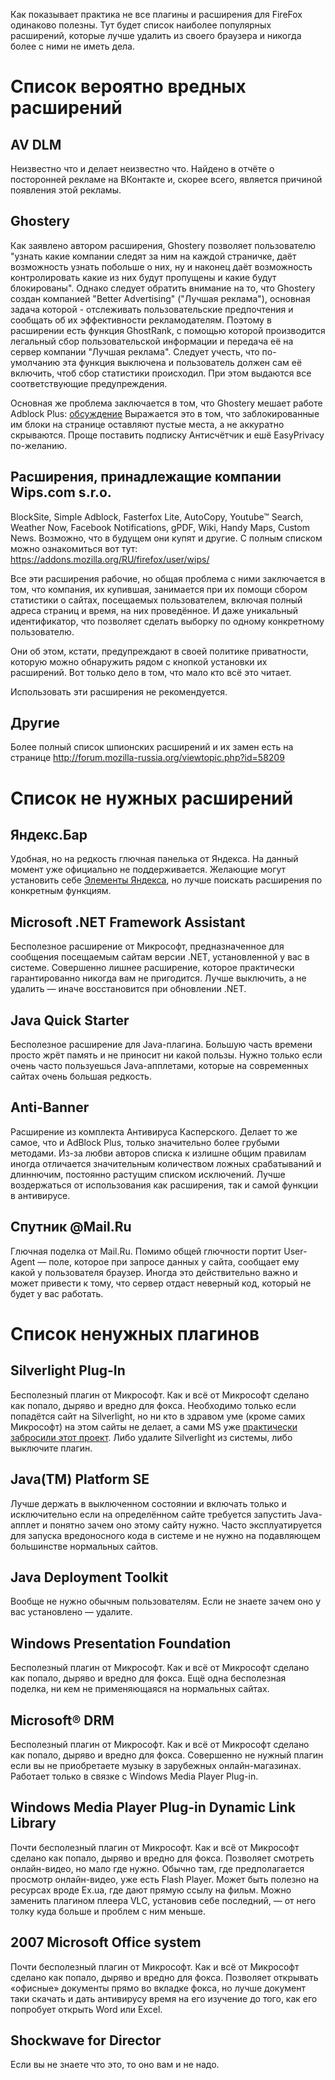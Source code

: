 Как показывает практика не все плагины и расширения для FireFox одинаково полезны. Тут будет список наиболее популярных расширений, которые лучше удалить из своего браузера и никогда более с ними не иметь дела.

# Список вероятно вредных расширений #

## AV DLM ##
Неизвестно что и делает неизвестно что. Найдено в отчёте о посторонней рекламе на ВКонтакте и, скорее всего, является причиной появления этой рекламы.

## Ghostery ##
Как заявлено автором расширения, Ghostery позволяет пользователю "узнать какие компании следят за ним на каждой страничке, даёт возможность узнать побольше о них, ну и наконец даёт возможность контролировать какие из них будут пропущены и какие будут блокированы". Однако следует обратить внимание на то, что Ghostery создан компанией "Better Advertising" ("Лучшая реклама"), основная задача которой - отслеживать пользовательские предпочтения и сообщать об их эффективности рекламодателям. Поэтому в расширении есть функция GhostRank, с помощью которой производится легальный сбор пользовательской информации и передача её на сервер компании "Лучшая реклама".
Следует учесть, что по-умолчанию эта функция выключена и пользователь должен сам её включить, чтоб сбор статистики происходил. При этом выдаются все соответствующие предупреждения.

Основная же проблема заключается в том, что Ghostery мешает работе Adblock Plus: [обсуждение](http://forum.mozilla-russia.org/viewtopic.php?pid=551146#p551146)
Выражается это в том, что заблокированные им блоки на странице оставляют пустые места, а не аккуратно скрываются. Проще поставить подписку Антисчётчик и ешё EasyPrivacy по-желанию.

## Расширения, принадлежащие компании Wips.com s.r.o. ##
BlockSite, Simple Adblock, Fasterfox Lite, AutoCopy, Youtube™ Search, Weather Now, Facebook Notifications, gPDF, Wiki, Handy Maps, Custom News.
Возможно, что в будущем они купят и другие. С полным списком можно ознакомиться вот тут: https://addons.mozilla.org/RU/firefox/user/wips/

Все эти расширения рабочие, но общая проблема с ними заключается в том, что компания, их купившая, занимается при их помощи сбором статистики о сайтах, посещаемых пользователем, включая полный адреса страниц и время, на них проведённое. И даже уникальный идентификатор, что позволяет сделать выборку по одному конкретному пользователю.

Они об этом, кстати, предупреждают в своей политике приватности, которую можно обнаружить рядом с кнопкой установки их расширений. Вот только дело в том, что мало кто всё это читает.

Использовать эти расширения не рекомендуется.

## Другие ##
Более полный список шпионских расширений и их замен есть на странице http://forum.mozilla-russia.org/viewtopic.php?id=58209

# Список не нужных расширений #

## Яндекс.Бар ##
Удобная, но на редкость глючная панелька от Яндекса. На данный момент уже официально не поддерживается. Желающие могут установить себе [Элементы Яндекса](http://element.yandex.ru/), но лучше поискать расширения по конкретным функциям.

## Microsoft .NET Framework Assistant ##
Бесполезное расширение от Микрософт, предназначенное для сообщения посещаемым сайтам версии .NET, установленной у вас в системе. Совершенно лишнее расширение, которое практически гарантированно никогда вам не пригодится. Лучше выключить, а не удалить — иначе восстановится при обновлении .NET.

## Java Quick Starter ##
Бесполезное расширение для Java-плагина. Большую часть времени просто жрёт память и не приносит ни какой пользы. Нужно только если очень часто пользуешься Java-апплетами, которые на современных сайтах очень большая редкость.

## Anti-Banner ##
Расширение из комплекта Антивируса Касперского. Делает то же самое, что и AdBlock Plus, только значительно более грубыми методами. Из-за любви авторов списка к излишне общим правилам иногда отличается значительным количеством ложных срабатываний и длиннючим, постоянно растущим списком исключений. Лучше воздержаться от использования как расширения, так и самой функции в антивирусе.

## Спутник @Mail.Ru ##
Глючная поделка от Mail.Ru. Помимо общей глючности портит User-Agent — поле, которое при запросе данных у сайта, сообщает ему какой у пользователя браузер. Иногда это действительно важно и может привести к тому, что сервер отдаст неверный код, который не будет у вас работать.

# Список ненужных плагинов #

## Silverlight Plug-In ##
Бесполезный плагин от Микрософт. Как и всё от Микрософт сделано как попало, дыряво и вредно для фокса. Необходимо только если попадётся сайт на Silverlight, но ни кто в здравом уме (кроме самих Микрософт) на этом сайты не делает, а сами MS уже [практически забросили этот проект](http://www.okaygeek.com/blog/microsoft-leaves-silverlight-for-html5.html). Либо удалите Silverlight из системы, либо выключите плагин.

## Java(TM) Platform SE ##
Лучше держать в выключенном состоянии и включать только и исключительно если на определённом сайте требуется запустить Java-апплет и понятно зачем оно этому сайту нужно. Часто эксплуатируется для запуска вредоносного кода в системе и не нужно на подавляющем большинстве нормальных сайтов.

## Java Deployment Toolkit ##
Вообще не нужно обычным пользователям. Если не знаете зачем оно у вас установлено — удалите.

## Windows Presentation Foundation ##
Бесполезный плагин от Микрософт. Как и всё от Микрософт сделано как попало, дыряво и вредно для фокса. Ещё одна бесполезная поделка, ни кем не применяющаяся на нормальных сайтах.

## Microsoft® DRM ##
Бесполезный плагин от Микрософт. Как и всё от Микрософт сделано как попало, дыряво и вредно для фокса. Совершенно не нужный плагин если вы не приобретаете музыку в зарубежных онлайн-магазинах. Работает только в связке с Windows Media Player Plug-in.

## Windows Media Player Plug-in Dynamic Link Library ##
Почти бесполезный плагин от Микрософт. Как и всё от Микрософт сделано как попало, дыряво и вредно для фокса. Позволяет смотреть онлайн-видео, но мало где нужно. Обычно там, где предполагается просмотр онлайн-видео, уже есть Flash Player. Может быть полезно на ресурсах вроде Ex.ua, где дают прямую ссылу на фильм. Можно заменить плагином плеера VLC, установив себе последний, — от него толку куда больше и проблем с ним меньше.

## 2007 Microsoft Office system ##
Почти бесполезный плагин от Микрософт. Как и всё от Микрософт сделано как попало, дыряво и вредно для фокса. Позволяет открывать «офисные» документы прямо во вкладке фокса, но лучше документ таки скачать и дать антивирусу время на его изучение до того, как его попробует открыть Word или Excel.

## Shockwave for Director ##
Если вы не знаете что это, то оно вам и не надо.
